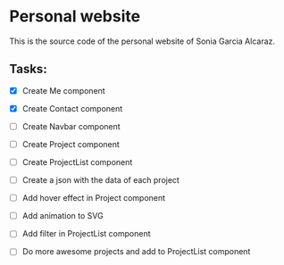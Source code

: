 # Personal website

This is the source code of the personal website of Sonia Garcia Alcaraz.

## Tasks:
- [x] Create Me component
- [x] Create Contact component
- [ ] Create Navbar component
- [ ] Create Project component
- [ ] Create ProjectList component
- [ ] Create a json with the data of each project
- [ ] Add hover effect in Project component
- [ ] Add animation to SVG
- [ ] Add filter in ProjectList component
- [ ] Do more awesome projects and add to ProjectList component

